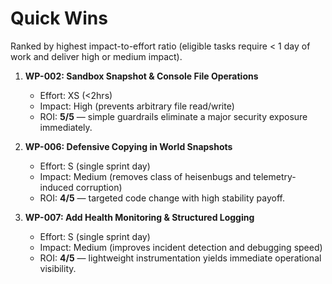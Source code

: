 # Quick Wins

Ranked by highest impact-to-effort ratio (eligible tasks require < 1 day of work and deliver high or medium impact).

1. **WP-002: Sandbox Snapshot & Console File Operations**  
   - Effort: XS (<2hrs)  
   - Impact: High (prevents arbitrary file read/write)  
   - ROI: **5/5** — simple guardrails eliminate a major security exposure immediately.

2. **WP-006: Defensive Copying in World Snapshots**  
   - Effort: S (single sprint day)  
   - Impact: Medium (removes class of heisenbugs and telemetry-induced corruption)  
   - ROI: **4/5** — targeted code change with high stability payoff.

3. **WP-007: Add Health Monitoring & Structured Logging**  
   - Effort: S (single sprint day)  
   - Impact: Medium (improves incident detection and debugging speed)  
   - ROI: **4/5** — lightweight instrumentation yields immediate operational visibility.
